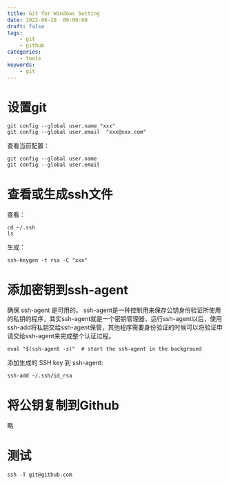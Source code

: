 ```yaml
---
title: Git for Windows Setting
date: 2022-06-28  09:00:00
draft: false
tags:
    - git
    - github
categories:
    - tools
keywords:
    - git
---
```


# 设置git

```shell
git config --global user.name "xxx"
git config --global user.email  "xxx@xxx.com"

```
查看当前配置：

```shell
git config --global user.name
git config --global user.email

```

# 查看或生成ssh文件

查看：

```shell
cd ~/.ssh
ls
```

生成：
```shell
ssh-keygen -t rsa -C "xxx"
```

# 添加密钥到ssh-agent

确保 ssh-agent 是可用的。
ssh-agent是一种控制用来保存公钥身份验证所使用的私钥的程序，其实ssh-agent就是一个密钥管理器，运行ssh-agent以后，使用ssh-add将私钥交给ssh-agent保管，其他程序需要身份验证的时候可以将验证申请交给ssh-agent来完成整个认证过程。

```shell
eval "$(ssh-agent -s)"  # start the ssh-agent in the background
```

添加生成的 SSH key 到 ssh-agent:

```shell
ssh-add ~/.ssh/id_rsa
```

# 将公钥复制到Github

略

# 测试

```shell
ssh -T git@github.com
```